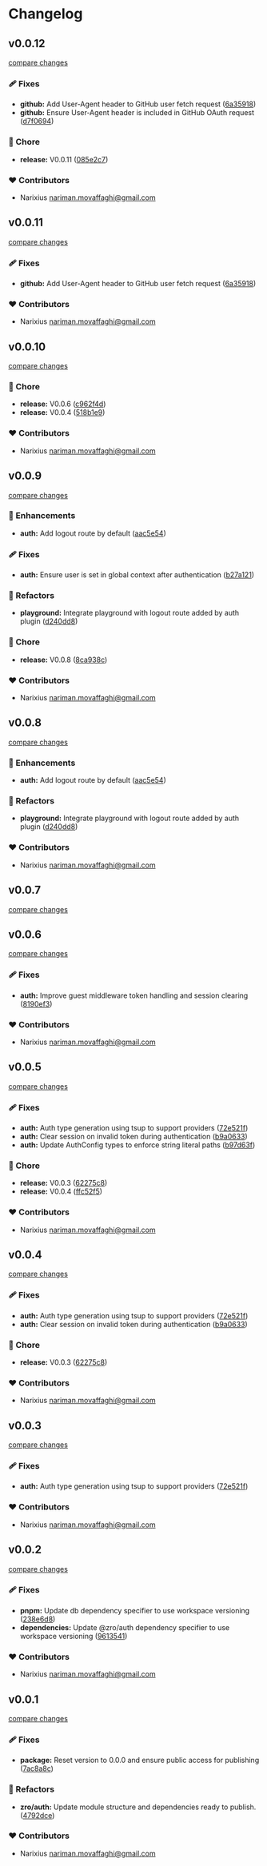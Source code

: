 # Changelog


## v0.0.12

[compare changes](https://github.com/zrojs/zro/compare/v0.0.58...v0.0.12)

### 🩹 Fixes

- **github:** Add User-Agent header to GitHub user fetch request ([6a35918](https://github.com/zrojs/zro/commit/6a35918))
- **github:** Ensure User-Agent header is included in GitHub OAuth request ([d7f0694](https://github.com/zrojs/zro/commit/d7f0694))

### 🏡 Chore

- **release:** V0.0.11 ([085e2c7](https://github.com/zrojs/zro/commit/085e2c7))

### ❤️ Contributors

- Narixius <nariman.movaffaghi@gmail.com>

## v0.0.11

[compare changes](https://github.com/zrojs/zro/compare/v0.0.58...v0.0.11)

### 🩹 Fixes

- **github:** Add User-Agent header to GitHub user fetch request ([6a35918](https://github.com/zrojs/zro/commit/6a35918))

### ❤️ Contributors

- Narixius <nariman.movaffaghi@gmail.com>

## v0.0.10

[compare changes](https://github.com/zrojs/zro/compare/v0.0.55...v0.0.10)

### 🏡 Chore

- **release:** V0.0.6 ([c962f4d](https://github.com/zrojs/zro/commit/c962f4d))
- **release:** V0.0.4 ([518b1e9](https://github.com/zrojs/zro/commit/518b1e9))

### ❤️ Contributors

- Narixius <nariman.movaffaghi@gmail.com>

## v0.0.9

[compare changes](https://github.com/zrojs/zro/compare/v0.0.54...v0.0.9)

### 🚀 Enhancements

- **auth:** Add logout route by default ([aac5e54](https://github.com/zrojs/zro/commit/aac5e54))

### 🩹 Fixes

- **auth:** Ensure user is set in global context after authentication ([b27a121](https://github.com/zrojs/zro/commit/b27a121))

### 💅 Refactors

- **playground:** Integrate playground with logout route added by auth plugin ([d240dd8](https://github.com/zrojs/zro/commit/d240dd8))

### 🏡 Chore

- **release:** V0.0.8 ([8ca938c](https://github.com/zrojs/zro/commit/8ca938c))

### ❤️ Contributors

- Narixius <nariman.movaffaghi@gmail.com>

## v0.0.8

[compare changes](https://github.com/zrojs/zro/compare/v0.0.54...v0.0.8)

### 🚀 Enhancements

- **auth:** Add logout route by default ([aac5e54](https://github.com/zrojs/zro/commit/aac5e54))

### 💅 Refactors

- **playground:** Integrate playground with logout route added by auth plugin ([d240dd8](https://github.com/zrojs/zro/commit/d240dd8))

### ❤️ Contributors

- Narixius <nariman.movaffaghi@gmail.com>

## v0.0.7

[compare changes](https://github.com/zrojs/zro/compare/v0.0.53...v0.0.7)

## v0.0.6

[compare changes](https://github.com/zrojs/zro/compare/v0.0.49...v0.0.6)

### 🩹 Fixes

- **auth:** Improve guest middleware token handling and session clearing ([8190ef3](https://github.com/zrojs/zro/commit/8190ef3))

### ❤️ Contributors

- Narixius <nariman.movaffaghi@gmail.com>

## v0.0.5

[compare changes](https://github.com/zrojs/zro/compare/v0.0.47...v0.0.5)

### 🩹 Fixes

- **auth:** Auth type generation using tsup to support providers ([72e521f](https://github.com/zrojs/zro/commit/72e521f))
- **auth:** Clear session on invalid token during authentication ([b9a0633](https://github.com/zrojs/zro/commit/b9a0633))
- **auth:** Update AuthConfig types to enforce string literal paths ([b97d63f](https://github.com/zrojs/zro/commit/b97d63f))

### 🏡 Chore

- **release:** V0.0.3 ([62275c8](https://github.com/zrojs/zro/commit/62275c8))
- **release:** V0.0.4 ([ffc52f5](https://github.com/zrojs/zro/commit/ffc52f5))

### ❤️ Contributors

- Narixius <nariman.movaffaghi@gmail.com>

## v0.0.4

[compare changes](https://github.com/zrojs/zro/compare/v0.0.47...v0.0.4)

### 🩹 Fixes

- **auth:** Auth type generation using tsup to support providers ([72e521f](https://github.com/zrojs/zro/commit/72e521f))
- **auth:** Clear session on invalid token during authentication ([b9a0633](https://github.com/zrojs/zro/commit/b9a0633))

### 🏡 Chore

- **release:** V0.0.3 ([62275c8](https://github.com/zrojs/zro/commit/62275c8))

### ❤️ Contributors

- Narixius <nariman.movaffaghi@gmail.com>

## v0.0.3

[compare changes](https://github.com/zrojs/zro/compare/v0.0.47...v0.0.3)

### 🩹 Fixes

- **auth:** Auth type generation using tsup to support providers ([72e521f](https://github.com/zrojs/zro/commit/72e521f))

### ❤️ Contributors

- Narixius <nariman.movaffaghi@gmail.com>

## v0.0.2

[compare changes](https://github.com/zrojs/zro/compare/v0.0.45...v0.0.2)

### 🩹 Fixes

- **pnpm:** Update db dependency specifier to use workspace versioning ([238e6d8](https://github.com/zrojs/zro/commit/238e6d8))
- **dependencies:** Update @zro/auth dependency specifier to use workspace versioning ([9613541](https://github.com/zrojs/zro/commit/9613541))

### ❤️ Contributors

- Narixius <nariman.movaffaghi@gmail.com>

## v0.0.1

[compare changes](https://github.com/zrojs/zro/compare/v0.0.44...v0.0.1)

### 🩹 Fixes

- **package:** Reset version to 0.0.0 and ensure public access for publishing ([7ac8a8c](https://github.com/zrojs/zro/commit/7ac8a8c))

### 💅 Refactors

- **zro/auth:** Update module structure and dependencies ready to publish. ([4792dce](https://github.com/zrojs/zro/commit/4792dce))

### ❤️ Contributors

- Narixius <nariman.movaffaghi@gmail.com>

